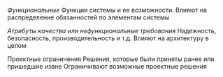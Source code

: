 _Функциональные_
Функции системы и ее возможности. 
Влияют на распределение обязанностей по элементам системы

_Атрибуты качества или нефункциональные требования_
Надежность, безопасность, производительность и т.д.
Влияют на архитектуру в целом

Проектные ограничения
Решения, которые были приняты ранее или пришедшие извне
Ограничивают возможные проектные решения

